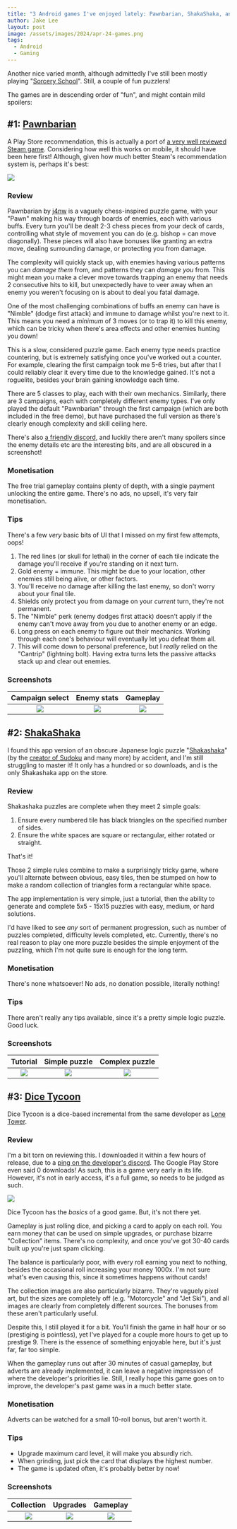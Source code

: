 ```yaml
---
title: "3 Android games I've enjoyed lately: Pawnbarian, ShakaShaka, and Dice Tycoon 🎲"
author: Jake Lee
layout: post
image: /assets/images/2024/apr-24-games.png
tags:
  - Android
  - Gaming
---
```


Another nice varied month, although admittedly I've still been mostly playing "[Sorcery School](/android-games-march-2024/#1-sorcery-school)". Still, a couple of fun puzzlers!

The games are in descending order of "fun", and might contain mild spoilers:

## #1: [Pawnbarian](https://play.google.com/store/apps/details?id=com.j4nw.Pawnbarian)

A Play Store recommendation, this is actually a port of [a very well reviewed Steam game](https://store.steampowered.com/app/1142080/Pawnbarian/). Considering how well this works on mobile, it should have been here first! Although, given how much better Steam's recommendation system is, perhaps it's best:

[![](/assets/images/2024/apr-pawn-steam.png)](/assets/images/2024/apr-pawn-steam.png)

### Review

Pawnbarian by [j4nw](https://j4nw.com/) is a vaguely chess-inspired puzzle game, with your "Pawn" making his way through boards of enemies, each with various buffs. Every turn you'll be dealt 2-3 chess pieces from your deck of cards, controlling what style of movement you can do (e.g. bishop = can move diagonally). These pieces will also have bonuses like granting an extra move, dealing surrounding damage, or protecting you from damage.

The complexity will quickly stack up, with enemies having various patterns you can _damage them_ from, and patterns they can _damage you_ from. This might mean you make a clever move towards trapping an enemy that needs 2 consecutive hits to kill, but unexpectedly have to veer away when an enemy you weren't focusing on is about to deal you fatal damage.

One of the most challenging combinations of buffs an enemy can have is "Nimble" (dodge first attack) and immune to damage whilst you're next to it. This means you need a _minimum_ of 3 moves (or to trap it) to kill this enemy, which can be tricky when there's area effects and other enemies hunting you down!

This is a slow, considered puzzle game. Each enemy type needs practice countering, but is extremely satisfying once you've worked out a counter. For example, clearing the first campaign took me 5-6 tries, but after that I could reliably clear it every time due to the knowledge gained. It's not a roguelite, besides your brain gaining knowledge each time.

There are 5 classes to play, each with their own mechanics. Similarly, there are 3 campaigns, each with completely different enemy types. I've only played the default "Pawnbarian" through the first campaign (which are both included in the free demo), but have purchased the full version as there's clearly enough complexity and skill ceiling here.

There's also [a friendly discord](https://discord.com/invite/VSGztJVzFp), and luckily there aren't many spoilers since the enemy details etc are the interesting bits, and are all obscured in a screenshot!

### Monetisation

The free trial gameplay contains plenty of depth, with a single payment unlocking the entire game. There's no ads, no upsell, it's very fair monetisation.

### Tips

There's a few _very_ basic bits of UI that I missed on my first few attempts, oops!

1. The red lines (or skull for lethal) in the corner of each tile indicate the damage you'll receive if you're standing on it next turn.
2. Gold enemy = immune. This might be due to your location, other enemies still being alive, or other factors.
3. You'll receive no damage after killing the last enemy, so don't worry about your final tile.
4. Shields only protect you from damage on your _current_ turn, they're not permanent.
5. The "Nimble" perk (enemy dodges first attack) doesn't apply if the enemy can't move away from you due to another enemy or an edge.
6. Long press on each enemy to figure out their mechanics. Working through each one's behaviour will eventually let you defeat them all.
7. This will come down to personal preference, but I _really_ relied on the "Cantrip" (lightning bolt). Having extra turns lets the passive attacks stack up and clear out enemies.

### Screenshots

|                                     Campaign select                                     |                                       Enemy stats                                       |                                        Gameplay                                         |
| :-------------------------------------------------------------------------------------: | :-------------------------------------------------------------------------------------: | :-------------------------------------------------------------------------------------: |
| [![](/assets/images/2024/apr-pawn-1-thumbnail.jpg)](/assets/images/2024/apr-pawn-1.jpg) | [![](/assets/images/2024/apr-pawn-2-thumbnail.jpg)](/assets/images/2024/apr-pawn-2.jpg) | [![](/assets/images/2024/apr-pawn-3-thumbnail.jpg)](/assets/images/2024/apr-pawn-3.jpg) |

## #2: [ShakaShaka](https://play.google.com/store/apps/details?id=hu.oktapp.shakashaka)

I found this app version of an obscure Japanese logic puzzle "[Shakashaka](https://en.wikipedia.org/wiki/Shakashaka)" (by the [creator of Sudoku](<https://en.wikipedia.org/wiki/Nikoli_(publisher)>) and many more) by accident, and I'm still struggling to master it! It only has a hundred or so downloads, and is the only Shakashaka app on the store.

### Review

Shakashaka puzzles are complete when they meet 2 simple goals:

1. Ensure every numbered tile has black triangles on the specified number of sides.
2. Ensure the white spaces are square or rectangular, either rotated or straight.

That's it!

Those 2 simple rules combine to make a surprisingly tricky game, where you'll alternate between obvious, easy tiles, then be stumped on how to make a random collection of triangles form a rectangular white space.

The app implementation is very simple, just a tutorial, then the ability to generate and complete 5x5 - 15x15 puzzles with easy, medium, or hard solutions.

I'd have liked to see _any_ sort of permanent progression, such as number of puzzles completed, difficulty levels completed, etc. Currently, there's no real reason to play one more puzzle besides the simple enjoyment of the puzzling, which I'm not quite sure is enough for the long term.

### Monetisation

There's none whatsoever! No ads, no donation possible, literally nothing!

### Tips

There aren't really any tips available, since it's a pretty simple logic puzzle. Good luck.

### Screenshots

|                                         Tutorial                                          |                                       Simple puzzle                                       |                                      Complex puzzle                                       |
| :---------------------------------------------------------------------------------------: | :---------------------------------------------------------------------------------------: | :---------------------------------------------------------------------------------------: |
| [![](/assets/images/2024/apr-shaka-1-thumbnail.jpg)](/assets/images/2024/apr-shaka-1.jpg) | [![](/assets/images/2024/apr-shaka-2-thumbnail.jpg)](/assets/images/2024/apr-shaka-2.jpg) | [![](/assets/images/2024/apr-shaka-3-thumbnail.jpg)](/assets/images/2024/apr-shaka-3.jpg) |

## #3: [Dice Tycoon](https://play.google.com/store/apps/details?id=com.genetix.dicetycoon)

Dice Tycoon is a dice-based incremental from the same developer as [Lone Tower](/june-july-android-game-reviews/#3-lone-tower).

### Review

I'm a bit torn on reviewing this. I downloaded it within a few hours of release, due to a [ping on the developer's discord](https://discord.gg/5KRUUQXYn7). The Google Play Store even said 0 downloads! As such, this is a game very early in its life. However, it's not in early access, it's a full game, so needs to be judged as such.

[![](/assets/images/2024/apr-dice-store-thumbnail.jpg)](/assets/images/2024/apr-dice-store.jpg)

Dice Tycoon has the _basics_ of a good game. But, it's not there yet.

Gameplay is just rolling dice, and picking a card to apply on each roll. You earn money that can be used on simple upgrades, or purchase bizarre "Collection" items. There's no complexity, and once you've got 30-40 cards built up you're just spam clicking.

The balance is particularly poor, with every roll earning you next to nothing, besides the occasional roll increasing your money 1000x. I'm not sure what's even causing this, since it sometimes happens without cards!

The collection images are also particularly bizarre. They're vaguely pixel art, but the sizes are completely off (e.g. "Motorcycle" and "Jet Ski"), and all images are clearly from completely different sources. The bonuses from these aren't particularly useful.

Despite this, I still played it for a bit. You'll finish the game in half hour or so (prestiging is pointless), yet I've played for a couple more hours to get up to prestige 9. There is the essence of something enjoyable here, but it's just far, far too simple.

When the gameplay runs out after 30 minutes of casual gameplay, but adverts are already implemented, it can leave a negative impression of where the developer's priorities lie. Still, I really hope this game goes on to improve, the developer's past game was in a much better state.

### Monetisation

Adverts can be watched for a small 10-roll bonus, but aren't worth it.

### Tips

- Upgrade maximum card level, it will make you absurdly rich.
- When grinding, just pick the card that displays the highest number.
- The game is updated often, it's probably better by now!

### Screenshots

|                                       Collection                                        |                                        Upgrades                                         |                                        Gameplay                                         |
| :-------------------------------------------------------------------------------------: | :-------------------------------------------------------------------------------------: | :-------------------------------------------------------------------------------------: |
| [![](/assets/images/2024/apr-dice-1-thumbnail.jpg)](/assets/images/2024/apr-dice-1.jpg) | [![](/assets/images/2024/apr-dice-2-thumbnail.jpg)](/assets/images/2024/apr-dice-2.jpg) | [![](/assets/images/2024/apr-dice-3-thumbnail.jpg)](/assets/images/2024/apr-dice-3.jpg) |
